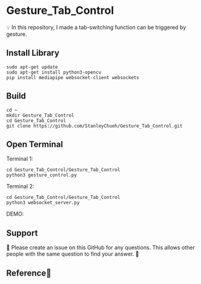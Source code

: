 # Gesture_Tab_Control
💡 In this repository, I made a tab-switching function can be triggered by gesture.

## Install Library
```
sudo apt-get update
sudo apt-get install python3-opencv
pip install mediapipe websocket-client websockets
```

## Build
``` 
cd ~
mkdir Gesture_Tab_Control
cd Gesture_Tab_Control
git clone https://github.com/StanleyChueh/Gesture_Tab_Control.git
```
## Open Terminal
Terminal 1:
```
cd Gesture_Tab_Control/Gesture_Tab_Control
python3 gesture_control.py 
```
Terminal 2:
```
cd Gesture_Tab_Control/Gesture_Tab_Control
python3 websocket_server.py
```
DEMO:

## Support
🤝 Please create an issue on this GitHub for any questions. This allows other people with the same question to find your answer. 🤝

## Reference📌

